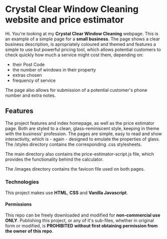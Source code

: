 # Crystal Clear Window Cleaning website and price estimator

Hi. You're looking at my **Crystal Clear Window Cleaning** webpage. This is an example of a simple page for a **small business**. The page shows a clear business description, is apropriately coloured and themed and features a simple to use but powerful pricing tool, which allows potential customers to check quickly how much a service might cost them, depending on:

- their Post Code
- the number of windows in their property
- extras chosen
- frequency of service

The page also allows for submission of a potential customer's phone number and extra notes.

## Features

The project features and index homepage, as well as the price estimator page. Both are styled to a clean, glass-reminiscent style, keeping in theme with the business' profession. The pages are simple, easy to read and show interactivity, which is - again - designed to emulate the properties of glass. The /styles directory contains the corresponding .css stylesheets.

The main directory also contains the price-estimator-script.js file, which provides the functionality behind the calculator.

The /images directory contains the favicon file used on both pages.

### Technologies

This project makes use **HTML**, **CSS** and **Vanilla Javascript**.

#### Permissions

This repo can be freely downloaded and modified for **non-commercial use ONLY**.
Publishing this project, or any of it's sub-files, whether in original form or modified, is **PROHIBITED without first obtaining permission from the owner of this repo**.
